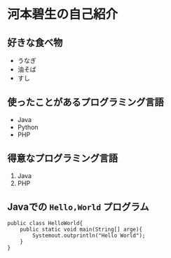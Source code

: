 # 河本碧生の自己紹介

## 好きな食べ物

- うなぎ
- 油そば
- すし

## 使ったことがあるプログラミング言語

- Java
- Python
- PHP

## 得意なプログラミング言語

1. Java
2. PHP

## Javaでの `Hello,World` プログラム

```
public class HelloWorld{
    public static void main(String[] arge){
        Systemout.outprintln("Hello World");
    }
}
```